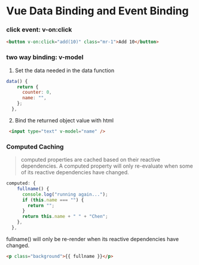 # Vue Data Binding and Event Binding
 
### click event: v-on:click
```html
<button v-on:click="add(10)" class="mr-1">Add 10</button>
```

### two way binding: v-model
1. Set the data needed in the data function
```js
data() {
    return {
      counter: 0,
      name: "",
    };
  },
 ```
2. Bind the returned object value with html
```html
 <input type="text" v-model="name" />
```

### Computed Caching
>computed properties are cached based on their reactive dependencies. A computed property will only re-evaluate when some of its reactive dependencies have changed. 
```js
computed: {
    fullname() {
      console.log("running again...");
      if (this.name === "") {
        return "";
      }
      return this.name + " " + "Chen";
    },
  },
```
fullname() will only be re-render when its reactive dependencies have changed.
```html
<p class="background">{{ fullname }}</p>
```
